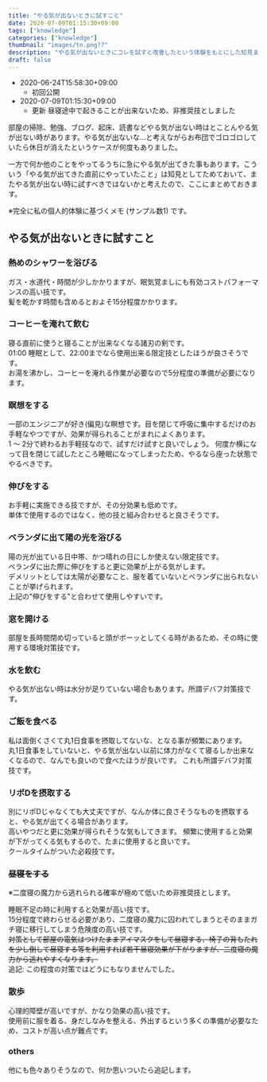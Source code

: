 ```yaml
---
title: "やる気が出ないときに試すこと"
date: 2020-07-09T01:15:30+09:00
tags: ["knowledge"]
categories: ["knowledge"]
thumbnail: "images/tn.png??"
description: "やる気が出ないときにコレを試すと改善したという体験をもとにした知見まとめ"
draft: false
---
```


- 2020-06-24T15:58:30+09:00
    - 初回公開
- 2020-07-09T01:15:30+09:00
    - 更新 昼寝途中で起きることが出来ないため、非推奨技としました

部屋の掃除、勉強、ブログ、起床、読書などやる気が出ない時はとことんやる気が出ない時があります。やる気が出ないな...と考えながらお布団でゴロゴロしていたら休日が消えたというケースが何度もありました。

一方で何か他のことをやってるうちに急にやる気が出てきた事もあります。こういう「やる気が出てきた直前にやっていたこと」は知見としてためておいて、またやる気が出ない時に試すべきではないかと考えたので、ここにまとめておきます。

※完全に私の個人的体験に基づくメモ (サンプル数1) です。

## やる気が出ないときに試すこと

### 熱めのシャワーを浴びる

ガス・水道代・時間が少しかかりますが、眠気覚ましにも有効コストパフォーマンスの高い技です。  
髪を乾かす時間も含めるとおよそ15分程度かかります。  

### コーヒーを淹れて飲む

寝る直前に使うと寝ることが出来なくなる諸刃の剣です。  
01:00 睡眠として、22:00までなら使用出来る限定技としたほうが良さそうです。  
お湯を沸かし、コーヒーを淹れる作業が必要なので5分程度の準備が必要になります。

### 瞑想をする

一部のエンジニアが好き(偏見)な瞑想です。目を閉じて呼吸に集中するだけのお手軽なやつですが、効果が得られることがまれによくあります。  
1 〜 2分で終わるお手軽技なので、試すだけ試すと良いでしょう。
何度か横になって目を閉じて試したところ睡眠になってしまったため、やるなら座った状態でやるべきです。

### 伸びをする

お手軽に実施できる技ですが、その分効果も低めです。  
単体で使用するのではなく、他の技と組み合わせると良さそうです。

### ベランダに出て陽の光を浴びる

陽の光が出ている日中帯、かつ晴れの日にしか使えない限定技です。  
ベランダに出た際に伸びをすると更に効果が上がる気がします。  
デメリットとしては太陽が必要なこと、服を着ていないとベランダに出られないことが挙げられます。  
上記の"伸びをする"と合わせて使用しやすいです。

### 窓を開ける

部屋を長時間閉め切っていると頭がボーッとしてくる時があるため、その時に使用する環境対策技です。

### 水を飲む

やる気が出ない時は水分が足りていない場合もあります。所謂デバフ対策技です。

### ご飯を食べる

私は面倒くさくて丸1日食事を摂取してないな、となる事が頻繁にあります。  
丸1日食事をしていないと、やる気が出ない以前に体力がなくて寝るしか出来なくなるので、なんでも良いので食べたほうが良いです。
これも所謂デバフ対策技です。

### リポDを摂取する

別にリポDじゃなくても大丈夫ですが、なんか体に良さそうなものを摂取すると、やる気が出てくる場合があります。  
高いやつだと更に効果が得られそうな気もしてきます。
頻繁に使用すると効果が下がってくる気もするので、たまに使用すると良いです。  
クールタイムがついた必殺技です。

### ~~昼寝をする~~

※二度寝の魔力から逃れられる確率が極めて低いため非推奨技とします。

睡眠不足の時に利用すると効果が高い技です。  
15分程度で終わらせる必要があり、二度寝の魔力に囚われてしまうとそのままガチ寝に移行してしまう危険度の高い技です。  
~~対策として部屋の電気はつけたままアイマスクをして昼寝する、椅子の背もたれを少し倒して昼寝する等を利用すれば若干昼寝効果が下がりますが、二度寝の魔力から逃れやすくなります。~~  
追記: この程度の対策ではどうにもなりませんでした。

### 散歩

心理的障壁が高いですが、かなり効果の高い技です。  
使用前に服を着る、身だしなみを整える、外出するという多くの準備が必要なため、コストが高い点が難点です。

### others

他にも色々ありそうなので、何か思いついたら追記します。

